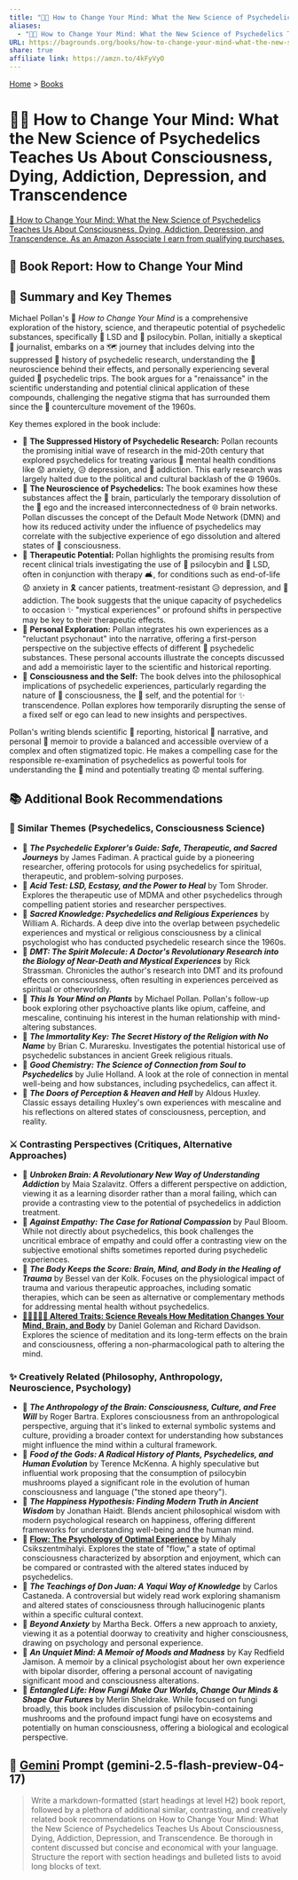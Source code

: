 ```yaml
---
title: "🧠🍄 How to Change Your Mind: What the New Science of Psychedelics Teaches Us About Consciousness, Dying, Addiction, Depression, and Transcendence"
aliases:
  - "🧠🍄 How to Change Your Mind: What the New Science of Psychedelics Teaches Us About Consciousness, Dying, Addiction, Depression, and Transcendence"
URL: https://bagrounds.org/books/how-to-change-your-mind-what-the-new-science-of-psychedelics-teaches-us-about-consciousness-dying-addiction-depression-and-transcendence
share: true
affiliate link: https://amzn.to/4kFyVyO
---
```

[Home](../index.md) > [Books](./index.md)  
# 🧠🍄 How to Change Your Mind: What the New Science of Psychedelics Teaches Us About Consciousness, Dying, Addiction, Depression, and Transcendence  
[🛒 How to Change Your Mind: What the New Science of Psychedelics Teaches Us About Consciousness, Dying, Addiction, Depression, and Transcendence. As an Amazon Associate I earn from qualifying purchases.](https://amzn.to/4kFyVyO)  
  
## 📖 Book Report: How to Change Your Mind  
  
## 🧠 Summary and Key Themes  
  
Michael Pollan's 🍄 *How to Change Your Mind* is a comprehensive exploration of the history, science, and therapeutic potential of psychedelic substances, specifically 🧪 LSD and 🍄 psilocybin. Pollan, initially a skeptical 📰 journalist, embarks on a 🗺️ journey that includes delving into the suppressed 📜 history of psychedelic research, understanding the 🧠 neuroscience behind their effects, and personally experiencing several guided 🍄 psychedelic trips. The book argues for a "renaissance" in the scientific understanding and potential clinical application of these compounds, challenging the negative stigma that has surrounded them since the 🎸 counterculture movement of the 1960s.  
  
Key themes explored in the book include:  
  
* 📜 **The Suppressed History of Psychedelic Research:** Pollan recounts the promising initial wave of research in the mid-20th century that explored psychedelics for treating various 🧠 mental health conditions like 😟 anxiety, 😥 depression, and 💊 addiction. This early research was largely halted due to the political and cultural backlash of the ☮️ 1960s.  
* 🧠 **The Neuroscience of Psychedelics:** The book examines how these substances affect the 🧠 brain, particularly the temporary dissolution of the 👤 ego and the increased interconnectedness of 🌐 brain networks. Pollan discusses the concept of the Default Mode Network (DMN) and how its reduced activity under the influence of psychedelics may correlate with the subjective experience of ego dissolution and altered states of 🤯 consciousness.  
* 🏥 **Therapeutic Potential:** Pollan highlights the promising results from recent clinical trials investigating the use of 🍄 psilocybin and 🧪 LSD, often in conjunction with therapy 🛋️, for conditions such as end-of-life 😟 anxiety in 🎗️ cancer patients, treatment-resistant 😥 depression, and 💊 addiction. The book suggests that the unique capacity of psychedelics to occasion ✨ "mystical experiences" or profound shifts in perspective may be key to their therapeutic effects.  
* 🚶 **Personal Exploration:** Pollan integrates his own experiences as a "reluctant psychonaut" into the narrative, offering a first-person perspective on the subjective effects of different 🍄 psychedelic substances. These personal accounts illustrate the concepts discussed and add a memoiristic layer to the scientific and historical reporting.  
* 🤔 **Consciousness and the Self:** The book delves into the philosophical implications of psychedelic experiences, particularly regarding the nature of 🤔 consciousness, the 👤 self, and the potential for ✨ transcendence. Pollan explores how temporarily disrupting the sense of a fixed self or ego can lead to new insights and perspectives.  
  
Pollan's writing blends scientific 📰 reporting, historical 📜 narrative, and personal 🚶 memoir to provide a balanced and accessible overview of a complex and often stigmatized topic. He makes a compelling case for the responsible re-examination of psychedelics as powerful tools for understanding the 🧠 mind and potentially treating 😟 mental suffering.  
  
## 📚 Additional Book Recommendations  
  
### 🧠 Similar Themes (Psychedelics, Consciousness Science)  
  
* 📖 ***The Psychedelic Explorer's Guide: Safe, Therapeutic, and Sacred Journeys*** by James Fadiman. A practical guide by a pioneering researcher, offering protocols for using psychedelics for spiritual, therapeutic, and problem-solving purposes.  
* 📖 ***Acid Test: LSD, Ecstasy, and the Power to Heal*** by Tom Shroder. Explores the therapeutic use of MDMA and other psychedelics through compelling patient stories and researcher perspectives.  
* 📖 ***Sacred Knowledge: Psychedelics and Religious Experiences*** by William A. Richards. A deep dive into the overlap between psychedelic experiences and mystical or religious consciousness by a clinical psychologist who has conducted psychedelic research since the 1960s.  
* 📖 ***DMT: The Spirit Molecule: A Doctor's Revolutionary Research into the Biology of Near-Death and Mystical Experiences*** by Rick Strassman. Chronicles the author's research into DMT and its profound effects on consciousness, often resulting in experiences perceived as spiritual or otherworldly.  
* 📖 ***This Is Your Mind on Plants*** by Michael Pollan. Pollan's follow-up book exploring other psychoactive plants like opium, caffeine, and mescaline, continuing his interest in the human relationship with mind-altering substances.  
* 📖 ***The Immortality Key: The Secret History of the Religion with No Name*** by Brian C. Muraresku. Investigates the potential historical use of psychedelic substances in ancient Greek religious rituals.  
* 📖 ***Good Chemistry: The Science of Connection from Soul to Psychedelics*** by Julie Holland. A look at the role of connection in mental well-being and how substances, including psychedelics, can affect it.  
* 📖 ***The Doors of Perception & Heaven and Hell*** by Aldous Huxley. Classic essays detailing Huxley's own experiences with mescaline and his reflections on altered states of consciousness, perception, and reality.  
  
### ⚔️ Contrasting Perspectives (Critiques, Alternative Approaches)  
  
* 📖 ***Unbroken Brain: A Revolutionary New Way of Understanding Addiction*** by Maia Szalavitz. Offers a different perspective on addiction, viewing it as a learning disorder rather than a moral failing, which can provide a contrasting view to the potential of psychedelics in addiction treatment.  
* 📖 ***Against Empathy: The Case for Rational Compassion*** by Paul Bloom. While not directly about psychedelics, this book challenges the uncritical embrace of empathy and could offer a contrasting view on the subjective emotional shifts sometimes reported during psychedelic experiences.  
* 📖 ***The Body Keeps the Score: Brain, Mind, and Body in the Healing of Trauma*** by Bessel van der Kolk. Focuses on the physiological impact of trauma and various therapeutic approaches, including somatic therapies, which can be seen as alternative or complementary methods for addressing mental health without psychedelics.  
* **[🔬🧘🏼‍♀️🧠 Altered Traits: Science Reveals How Meditation Changes Your Mind, Brain, and Body](./altered-traits-science-reveals-how-meditation-changes-your-mind-brain-and-body.md)** by Daniel Goleman and Richard Davidson. Explores the science of meditation and its long-term effects on the brain and consciousness, offering a non-pharmacological path to altering the mind.  
  
### ✨ Creatively Related (Philosophy, Anthropology, Neuroscience, Psychology)  
  
* 📖 ***The Anthropology of the Brain: Consciousness, Culture, and Free Will*** by Roger Bartra. Explores consciousness from an anthropological perspective, arguing that it's linked to external symbolic systems and culture, providing a broader context for understanding how substances might influence the mind within a cultural framework.  
* 📖 ***Food of the Gods: A Radical History of Plants, Psychedelics, and Human Evolution*** by Terence McKenna. A highly speculative but influential work proposing that the consumption of psilocybin mushrooms played a significant role in the evolution of human consciousness and language ("the stoned ape theory").  
* 📖 ***The Happiness Hypothesis: Finding Modern Truth in Ancient Wisdom*** by Jonathan Haidt. Blends ancient philosophical wisdom with modern psychological research on happiness, offering different frameworks for understanding well-being and the human mind.  
* 📖 **[Flow: The Psychology of Optimal Experience](./flow-the-psychology-of-optimal-experience.md)** by Mihaly Csikszentmihalyi. Explores the state of "flow," a state of optimal consciousness characterized by absorption and enjoyment, which can be compared or contrasted with the altered states induced by psychedelics.  
* 📖 ***The Teachings of Don Juan: A Yaqui Way of Knowledge*** by Carlos Castaneda. A controversial but widely read work exploring shamanism and altered states of consciousness through hallucinogenic plants within a specific cultural context.  
* 📖 ***Beyond Anxiety*** by Martha Beck. Offers a new approach to anxiety, viewing it as a potential doorway to creativity and higher consciousness, drawing on psychology and personal experience.  
* 📖 ***An Unquiet Mind: A Memoir of Moods and Madness*** by Kay Redfield Jamison. A memoir by a clinical psychologist about her own experience with bipolar disorder, offering a personal account of navigating significant mood and consciousness alterations.  
* 📖 ***Entangled Life: How Fungi Make Our Worlds, Change Our Minds & Shape Our Futures*** by Merlin Sheldrake. While focused on fungi broadly, this book includes discussion of psilocybin-containing mushrooms and the profound impact fungi have on ecosystems and potentially on human consciousness, offering a biological and ecological perspective.  
  
## 💬 [Gemini](../software/gemini.md) Prompt (gemini-2.5-flash-preview-04-17)  
> Write a markdown-formatted (start headings at level H2) book report, followed by a plethora of additional similar, contrasting, and creatively related book recommendations on How to Change Your Mind: What the New Science of Psychedelics Teaches Us About Consciousness, Dying, Addiction, Depression, and Transcendence. Be thorough in content discussed but concise and economical with your language. Structure the report with section headings and bulleted lists to avoid long blocks of text.
